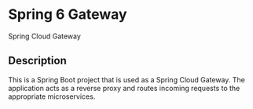 # Spring 6 Gateway

Spring Cloud Gateway

## Description

This is a Spring Boot project that is used as a Spring Cloud Gateway. The application acts as a reverse proxy and routes incoming requests to the appropriate microservices.